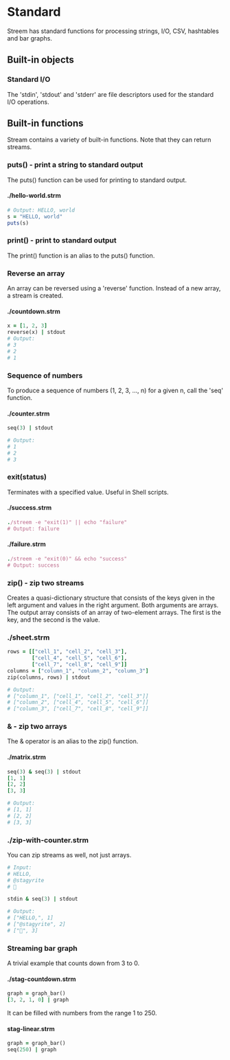 # Standard

Streem has standard functions for processing strings, I/O, CSV, hashtables and bar graphs.

## Built-in objects

### Standard I/O

The 'stdin', 'stdout' and 'stderr' are file descriptors used for the standard I/O operations.

## Built-in functions

Stream contains a variety of built-in functions.  Note that they can return streams.

### puts() - print a string to standard output

The puts() function can be used for printing to standard output.

#### ./hello-world.strm

```ruby
# Output: HELLO, world
s = "HELLO, world"
puts(s)
```

### print() - print to standard output

The print() function is an alias to the puts() function.

### Reverse an array

An array can be reversed using a 'reverse' function. Instead of a new array, a stream is created.

#### ./countdown.strm

```ruby
x = [1, 2, 3]
reverse(x) | stdout
# Output:
# 3
# 2
# 1
```

### Sequence of numbers

To produce a sequence of numbers (1, 2, 3, ..., n) for a given n, call the 'seq' function.

#### ./counter.strm

```ruby
seq(3) | stdout

# Output:
# 1
# 2
# 3
```

### exit(status)

Terminates with a specified value. Useful in Shell scripts.

#### ./success.strm

```ruby
./streem -e "exit(1)" || echo "failure"
# Output: failure
```

#### ./failure.strm

```ruby
./streem -e "exit(0)" && echo "success"
# Output: success
```

### zip() - zip two streams

Creates a quasi-dictionary structure that consists of the keys given in the left argument and values in the right argument.
Both arguments are arrays. The output array consists of an array of two-element arrays. The first is the key, and the second is the value.

### ./sheet.strm

```ruby
rows = [["cell_1", "cell_2", "cell_3"],
        ["cell_4", "cell_5", "cell_6"],
        ["cell_7", "cell_8", "cell_9"]]
columns = ["column_1", "column_2", "column_3"]
zip(columns, rows) | stdout

# Output:
# ["column_1", ["cell_1", "cell_2", "cell_3"]]
# ["column_2", ["cell_4", "cell_5", "cell_6"]]
# ["column_3", ["cell_7", "cell_8", "cell_9"]]
```

### & - zip two arrays

The & operator is an alias to the zip() function.

#### ./matrix.strm

```ruby
seq(3) & seq(3) | stdout
[1, 1]
[2, 2]
[3, 3]

# Output:
# [1, 1]
# [2, 2]
# [3, 3]
```

### ./zip-with-counter.strm

You can zip streams as well, not just arrays.

```ruby
# Input:
# HELLO,
# @stagyrite
# 🐍

stdin & seq(3) | stdout

# Output:
# ["HELLO,", 1]
# ["@stagyrite", 2]
# ["🐍", 3]
```

### Streaming bar graph

A trivial example that counts down from 3 to 0.

#### ./stag-countdown.strm

```ruby
graph = graph_bar()
[3, 2, 1, 0] | graph
```

It can be filled with numbers from the range 1 to 250.

#### stag-linear.strm

```ruby
graph = graph_bar()
seq(250) | graph
```
